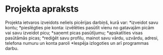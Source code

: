 # Projekta apraksts
Projekta ietvaros izveidots neliels picērijas darbiņš, kurā var:
*izveidot savu kontu;
*pieslēgties pie konta:
izvēlēties pasūtīt vienu no gatavajām picām vai savu izveidot picu;
*saņemt picas pasūtījumu;
*apskatīties visas pasūtāmās picas;
*rediģēt savu profilu, mainot savu vārdu, uzvārdu, adresi, telefona numuru un konta paroli
*Iespēja izlogoties un arī programmas darbu.
